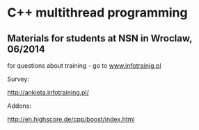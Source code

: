 C++ multithread programming
===========================

Materials for students at NSN in Wroclaw, 06/2014
-------------------------------------------------

for questions about training - go to www.infotrainig.pl

Survey:

http://ankieta.infotraining.pl/

Addons:

http://en.highscore.de/cpp/boost/index.html


